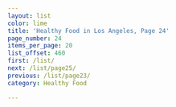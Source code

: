 ```yaml
---
layout: list
color: lime
title: 'Healthy Food in Los Angeles, Page 24'
page_number: 24
items_per_page: 20
list_offset: 460
first: /list/
next: /list/page25/
previous: /list/page23/
category: Healthy Food

---
```

